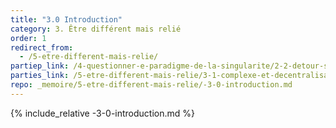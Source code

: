 ```yaml
---
title: "3.0 Introduction"
category: 3. Être différent mais relié
order: 1
redirect_from:
  - /5-etre-different-mais-relie/
partiep_link: /4-questionner-e-paradigme-de-la-singularite/2-2-detour-sans-detour-paradoxe-de-la-singularite/
parties_link: /5-etre-different-mais-relie/3-1-complexe-et-decentralisation/
repo: _memoire/5-etre-different-mais-relie/-3-0-introduction.md
---
```

{% include_relative -3-0-introduction.md %}
